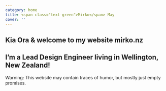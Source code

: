 ```yaml
---
category: home
title: <span class="text-green">Mirko</span> May
cover: ''
---
```


## Kia Ora & welcome to my website **mirko.nz**

## I’m a Lead Design Engineer living in Wellington, New Zealand!

<!-- Have a look at [my work](/projects) and if you like what you see, get in touch. -->
Warning: This website may contain traces of humor, but mostly just empty promises.